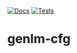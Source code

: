 [![Docs](https://github.com/probcomp/genlm-cfg/actions/workflows/docs.yml/badge.svg)](https://probcomp.github.io/genlm-cfg/)
[![Tests](https://github.com/probcomp/genlm-cfg/actions/workflows/pytest.yml/badge.svg)](https://github.com/probcomp/genlm-cfg/actions/workflows/pytest.yml)

# genlm-cfg